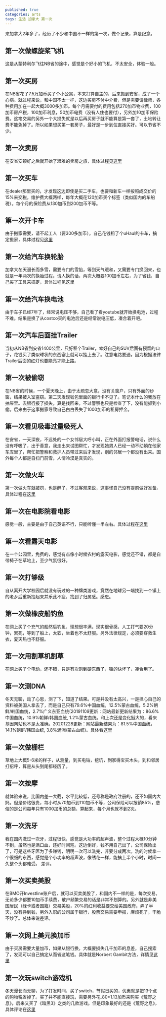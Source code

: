 ```yaml
---
published: true
categories: arts
tags: 生活 加拿大 第一次
---
```

来加拿大2年多了，经历了不少和中国不一样的第一次，做个记录，算是纪念。

## 第一次做螺旋桨飞机

这是从蒙特利尔飞往NB省的途中，感觉是个好小的飞机，不太安全，体验一般。

## 第一次买房

在NB省花了7.5万加币买了个小公寓，本来打算自主的，后来搬到安省，成了一个心病。就过程来说，和中国不太一样，这边买房不付中介费，但是需要请律师，各种费用加在一起大概3000多加币。每个月需要付的费用包括270加币物业费，100加币房产税，100加币利息，50加币电费（没有人住也要付），另外加10加币保险费。这笔交易的另外一个大损失就是以后再买房子就不能算是第一套了，土地转让费不能免掉了。所以如果想买第一套房子，最好是一步到位直接买好。可以节省不少。

## 第一次卖房

在安省安顿好之后就开始了艰难的卖房之旅，具体过程见[这里](https://yuanqingfei.me/arts/%E7%97%9B%E8%8B%A6%E7%9A%84%E5%8A%A0%E6%8B%BF%E5%A4%A7%E5%8D%96%E6%88%BF%E8%AE%B0%E5%BD%95/)

## 第一次买车

在dealer那里买的，才发现这边即使是买二手车，也要和新车一样按照成交价的15%来交税。维护费大概两样，每年大概花120加币买个标签（类似国内的车船税）。每个月的保险费从130加币到200加币不等。

## 第一次开卡车

由于搬家需要，请不起工人（要300多加币），自己花钱租了个uHaul的卡车，搞定搬家，具体过程见[这里](https://yuanqingfei.me/arts/%E5%8A%A0%E6%8B%BF%E5%A4%A7%E6%90%AC%E5%AE%B6%E8%AE%B0/)

## 第一次给汽车换轮胎

加拿大冬天漫长而多雪，需要专门的雪胎，等到天气暖和，又需要专门换回来，也就是一年两次的换胎过程，请人换的话，两次大概要100加币左右，为了省钱，自己买了工具来搞定，具体过程见[这里](https://yuanqingfei.me/arts/%E7%AC%AC%E4%B8%80%E6%AC%A1%E8%87%AA%E5%B7%B1%E6%8D%A2%E8%BD%AE%E8%83%8E/)

## 第一次给汽车换电池

由于车子已经7年了，经常说电压不够，自己看了看youtube就开始换电池，过程不难。结果是换了从costco买的电池后还是经常说电压低，凑合着开吧。

## 第一次汽车后面挂Trailer

当初从NB省到安省1400公里，只好租个Trailer，幸好自己的SUV后面有预留的口子，花钱买了类似球状的东西塞上就可以挂上去了。注意电路要通，因为根据法律Trailer后面的红灯也要能亮才能上路。

## 第一次被偷窃

在NB省的时候，一个夏天晚上，由于太疏忽大意，没有关窗户，只有外面的纱窗，结果被入室盗窃。第二天发现钱包里面的银行卡不见了。笔记本什么的我放在抽屉里。去银行报了损失，算是找回来，不过警察也只是检查了下，没有能抓到小偷。后来由于这事搬家导致自己白白丢失了1000加币的租房押金。

## 第一次看见吸毒过量吸死人

在安省，一天深夜，不远处的一个女邻居大呼小叫，正在外面打报警电话，说什么没有呼吸了，出于善意，我走出来试图帮忙，才发现她男人已经一动不动躺在他家车库里了，帮忙把警察和救护人员带过来后才发现，别的邻居一个都没有出来。国外每个人都是自扫门前雪，人情冷漠是真实的。

## 第一次做火车

第一次做火车就被罚，也是醉了，不过客观来说，这事怪自己没有提前做好准备。具体过程在[这里](https://yuanqingfei.me/arts/%E7%AC%AC%E4%B8%80%E6%AC%A1%E5%81%9A%E5%8A%A0%E6%8B%BF%E5%A4%A7%E7%81%AB%E8%BD%A6/)

## 第一次在电影院看电影

感觉一般，主要是由于自己英语不行，只能听懂一半左右。具体过程在[这里](https://yuanqingfei.me/arts/%E5%8A%A0%E6%8B%BF%E5%A4%A7%E8%A7%82%E5%BD%B1%E8%AE%B0/)

## 第一次看露天电影

在一个公园里，免费的，感觉有点像小时候农村的露天电影，感觉还不错，都是自带椅子在草地上，至少气氛很好。

## 第一次打够级

自从离开大学校园后就没有玩过的一种牌类游戏，竟然在地球另一端找到一个镇上的老乡后重新捡起来并乐此不疲，找到了归属感。感恩。

## 第一次做橡皮船钓鱼

在网上买了个充气的船然后钓鱼，理想很丰满，现实很骨感，人工打气要20分钟，累死，等到了船上，太软，坐着也不太舒服。另外法律规定，必须要穿救生衣，夏天热也不舒服。

## 第一次用割草机割草

在网上买了个电动，还不错，只是有次割到硬东西了，镇的快坏了，凑合用了。

## 第一次测DNA

冬天无聊，动了心思，测了下，知道了结果。可是并没有太高兴，一是担心自己的资料被美国人拿去了，而是自己只有79.6%中国血统，12.5%蒙古血统，5.2%朝鲜/韩国血统，2.7%广义东亚血统(20191109更新：网站最新更新结果为：86.6%中国血统，10.9%朝鲜/韩国血统, 1.2%蒙古血统。和上次还是变化挺大的，看来基因网站也不是太准确。20201228更新：网站最新结果为：81.5%中国血统，14.1%朝鲜/韩国血统, 3.8%满洲/蒙古血统)。具体看[这里](https://yuanqingfei.me/arts/%E5%8D%95%E5%80%8D%E4%BD%93/)

## 第一次做栅栏

草地上大概5-6米的样子，从测量，到买电钻，挖坑，到家得宝买木头，到和邻居打招呼，算是从头到尾都经历了。

## 第一次按摩

就体验来说，比国内差一大截，水平比较低，还号称是政府注册的，还不如国内大妈。但是价格很贵，每小时从70加币到110加币不等，公司保险可以报销85%，悲催的是公司每年只有1000加币的总额，算起来，每个月也就不到2次。 

## 第一次洗牙

我在国内洗过一次牙，过程很快，感觉是大功率的超声波，整个过程大概10分钟不到，虽然也是满口血，还好时间短。这边倒好，钱不用自己出了，公司保险出了，可是这些牙医为了多赚钱，明明一次可以洗完，非要分成两次。洗的时候拿一个很细的东西，感觉是个小功率的超声波，像绣花一样，能搞上半个小时，时间一久整个头都难受。 差评。

## 第一次买卖美股

在BMO开Investline账户后，就可以买卖美股了，和国内不一样的是，每次交易，无论多少都要10加币手续费，散户频繁交易的话是非常不划算的。另外就是非美国居民（绿卡或者国籍）交易美股，20%的红利收益要交给美国政府，弄了半天，没有挣到钱，另外入职的公司属于银行，股票交易需要申报，麻烦死了，干脆不炒了。总体来说差评。

## 第一次网上美元换加币

由于买房需要大量加币，如果从银行换，大概要损失几千加币的息差，自己搜索了，发现可以自己搞定从而省这笔钱。具体就是Norbert Gambit方法，详情见[这里](https://yuanqingfei.me/technique/Exchange-%E7%94%A8Norbert-Gambit%E6%96%B9%E6%B3%95%E5%85%91%E6%8D%A2%E7%BE%8E%E5%85%83%E5%92%8C%E5%8A%A0%E5%B8%81/)

## 第一次玩switch游戏机

冬天漫长而无聊，为了打发时间，买了switch，节假日买的，优惠就是把13个点的购物税省掉了。买了并不能直接玩，需要另外花_80*1.13加币来购买《荒野之息》，后来又买了《暗黑3》之类的几款游戏。但是印象最好的还是《荒野之息》，具体评论在[这里](https://yuanqingfei.me/entertainment/%E8%8D%92%E9%87%8E%E4%B9%8B%E6%81%AF/)
